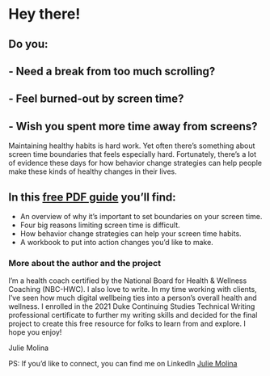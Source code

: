 # Hey there!

## Do you:

##   - Need a break from too much scrolling?
##   - Feel burned-out by screen time?
##   - Wish you spent more time away from screens?

Maintaining healthy habits is hard work. Yet often there’s something about screen time boundaries that feels especially hard. Fortunately, there’s a lot of evidence these days for how behavior change strategies can help people make these kinds of healthy changes in their lives. 

## In this [free PDF guide](doc.pdf) you’ll find:

   - An overview of why it’s important to set boundaries on your screen time.
   - Four big reasons limiting screen time is difficult.
   - How behavior change strategies can help your screen time habits.
   - A workbook to put into action changes you’d like to make.

### More about the author and the project

I’m a health coach certified by the National Board for Health & Wellness Coaching (NBC-HWC). I also love to write. In my time working with clients, I’ve seen how much digital wellbeing ties into a person’s overall health and wellness. I enrolled in the 2021 Duke Continuing Studies Technical Writing professional certificate to further my writing skills and decided for the final project to create this free resource for folks to learn from and explore. I hope you enjoy!

   Julie Molina

PS: If you’d like to connect, you can find me on LinkedIn [Julie Molina](https://www.linkedin.com/in/molinajulie/)
